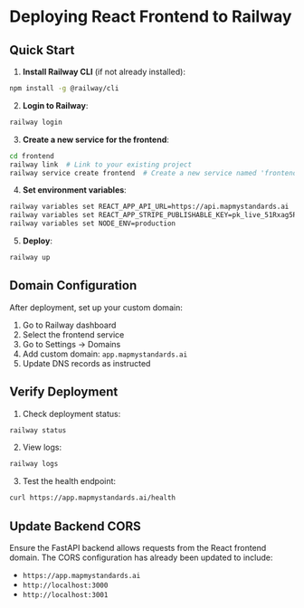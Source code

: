 # Deploying React Frontend to Railway

## Quick Start

1. **Install Railway CLI** (if not already installed):
```bash
npm install -g @railway/cli
```

2. **Login to Railway**:
```bash
railway login
```

3. **Create a new service for the frontend**:
```bash
cd frontend
railway link  # Link to your existing project
railway service create frontend  # Create a new service named 'frontend'
```

4. **Set environment variables**:
```bash
railway variables set REACT_APP_API_URL=https://api.mapmystandards.ai
railway variables set REACT_APP_STRIPE_PUBLISHABLE_KEY=pk_live_51Rxag5RMpSG47vNmE0GkLZ6xVBlXC2D8TS5FUSDI4VoKc5mJOzZu8JOKzmMMYMLtAONF7wJUfz6Wi4jKpbS2rBEi00tkzmeJgx
railway variables set NODE_ENV=production
```

5. **Deploy**:
```bash
railway up
```

## Domain Configuration

After deployment, set up your custom domain:

1. Go to Railway dashboard
2. Select the frontend service
3. Go to Settings → Domains
4. Add custom domain: `app.mapmystandards.ai`
5. Update DNS records as instructed

## Verify Deployment

1. Check deployment status:
```bash
railway status
```

2. View logs:
```bash
railway logs
```

3. Test the health endpoint:
```bash
curl https://app.mapmystandards.ai/health
```

## Update Backend CORS

Ensure the FastAPI backend allows requests from the React frontend domain. The CORS configuration has already been updated to include:
- `https://app.mapmystandards.ai`
- `http://localhost:3000`
- `http://localhost:3001`
